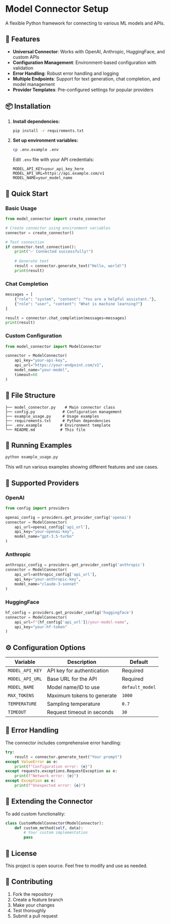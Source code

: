 # Model Connector Setup

A flexible Python framework for connecting to various ML models and APIs.

## 🚀 Features

- **Universal Connector**: Works with OpenAI, Anthropic, HuggingFace, and custom APIs
- **Configuration Management**: Environment-based configuration with validation
- **Error Handling**: Robust error handling and logging
- **Multiple Endpoints**: Support for text generation, chat completion, and model management
- **Provider Templates**: Pre-configured settings for popular providers

## 📦 Installation

1. **Install dependencies:**
   ```bash
   pip install -r requirements.txt
   ```

2. **Set up environment variables:**
   ```bash
   cp .env.example .env
   ```
   
   Edit `.env` file with your API credentials:
   ```env
   MODEL_API_KEY=your_api_key_here
   MODEL_API_URL=https://api.example.com/v1
   MODEL_NAME=your_model_name
   ```

## 🔧 Quick Start

### Basic Usage

```python
from model_connector import create_connector

# Create connector using environment variables
connector = create_connector()

# Test connection
if connector.test_connection():
    print("✅ Connected successfully!")
    
    # Generate text
    result = connector.generate_text("Hello, world!")
    print(result)
```

### Chat Completion

```python
messages = [
    {"role": "system", "content": "You are a helpful assistant."},
    {"role": "user", "content": "What is machine learning?"}
]

result = connector.chat_completion(messages=messages)
print(result)
```

### Custom Configuration

```python
from model_connector import ModelConnector

connector = ModelConnector(
    api_key="your-api-key",
    api_url="https://your-endpoint.com/v1",
    model_name="your-model",
    timeout=60
)
```

## 📂 File Structure

```
├── model_connector.py    # Main connector class
├── config.py            # Configuration management
├── example_usage.py     # Usage examples
├── requirements.txt     # Python dependencies
├── .env.example        # Environment template
└── README.md           # This file
```

## 🧪 Running Examples

```bash
python example_usage.py
```

This will run various examples showing different features and use cases.

## 🔌 Supported Providers

### OpenAI
```python
from config import providers

openai_config = providers.get_provider_config('openai')
connector = ModelConnector(
    api_url=openai_config['api_url'],
    api_key="your-openai-key",
    model_name="gpt-3.5-turbo"
)
```

### Anthropic
```python
anthropic_config = providers.get_provider_config('anthropic')
connector = ModelConnector(
    api_url=anthropic_config['api_url'],
    api_key="your-anthropic-key",
    model_name="claude-3-sonnet"
)
```

### HuggingFace
```python
hf_config = providers.get_provider_config('huggingface')
connector = ModelConnector(
    api_url=f"{hf_config['api_url']}/your-model-name",
    api_key="your-hf-token"
)
```

## ⚙️ Configuration Options

| Variable | Description | Default |
|----------|-------------|---------|
| `MODEL_API_KEY` | API key for authentication | Required |
| `MODEL_API_URL` | Base URL for the API | Required |
| `MODEL_NAME` | Model name/ID to use | `default_model` |
| `MAX_TOKENS` | Maximum tokens to generate | `1000` |
| `TEMPERATURE` | Sampling temperature | `0.7` |
| `TIMEOUT` | Request timeout in seconds | `30` |

## 🚨 Error Handling

The connector includes comprehensive error handling:

```python
try:
    result = connector.generate_text("Your prompt")
except ValueError as e:
    print(f"Configuration error: {e}")
except requests.exceptions.RequestException as e:
    print(f"Network error: {e}")
except Exception as e:
    print(f"Unexpected error: {e}")
```

## 🧩 Extending the Connector

To add custom functionality:

```python
class CustomModelConnector(ModelConnector):
    def custom_method(self, data):
        # Your custom implementation
        pass
```

## 📝 License

This project is open source. Feel free to modify and use as needed.

## 🤝 Contributing

1. Fork the repository
2. Create a feature branch
3. Make your changes
4. Test thoroughly
5. Submit a pull request